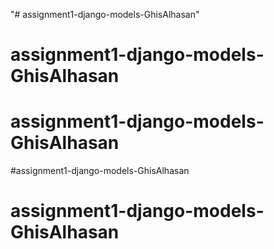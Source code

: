 "# assignment1-django-models-GhisAlhasan" 
# assignment1-django-models-GhisAlhasan
# assignment1-django-models-GhisAlhasan
#assignment1-django-models-GhisAlhasan
# assignment1-django-models-GhisAlhasan
